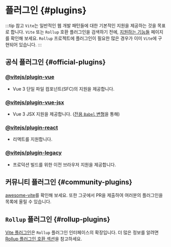 # 플러그인 {#plugins}

:::tip 참고
`Vite`는 일반적인 웹 개발 패턴들에 대한 기본적인 지원을 제공하는 것을 목표로 합니다. `Vite` 또는 `Rollup` 호환 플러그인을 검색하기 전에, [지원하는 기능들](../guide/features.md) 페이지를 확인해 보세요. `Rollup` 프로젝트에 플러그인이 필요한 많은 경우가 이미 `Vite`에 구현되어 있습니다.
:::

## 공식 플러그인 {#official-plugins}

### [@vitejs/plugin-vue](https://github.com/vitejs/vite/tree/main/packages/plugin-vue)

- Vue 3 단일 파일 컴포넌트(SFC)의 지원을 제공합니다.

### [@vitejs/plugin-vue-jsx](https://github.com/vitejs/vite/tree/main/packages/plugin-vue-jsx)

- Vue 3 JSX 지원을 제공합니다. ([전용 `Babel` 변형](https://github.com/vuejs/jsx-next)을 통해)

### [@vitejs/plugin-react](https://github.com/vitejs/vite/tree/main/packages/plugin-react)

- 리액트를 지원합니다.

### [@vitejs/plugin-legacy](https://github.com/vitejs/vite/tree/main/packages/plugin-legacy)

- 프로덕션 빌드를 위한 이전 브라우저 지원을 제공합니다.

## 커뮤니티 플러그인 {#community-plugins}

[awesome-vite](https://github.com/vitejs/awesome-vite)를 확인해 보세요. 또한 그곳에서 PR을 제출하여 여러분의 플러그인을 목록에 올릴 수 있습니다.

## `Rollup` 플러그인 {#rollup-plugins}

[Vite 플러그인](../guide/api-plugin)은 `Rollup` 플러그인 인터페이스의 확장입니다. 더 많은 정보를 알려면 [Rollup 플러그인 호환 섹션](../guide/api-plugin#rollup-plugin-compatibility)을 참고하세요.
